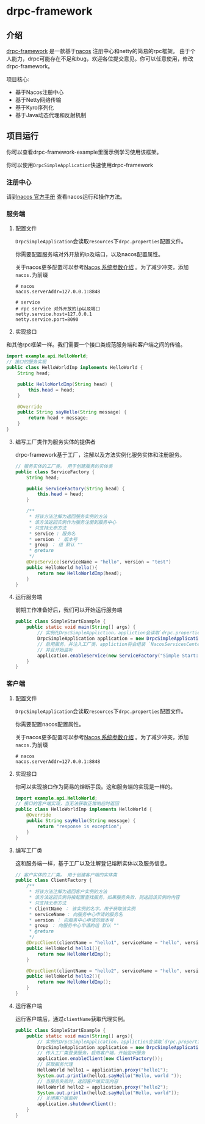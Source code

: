 # drpc-framework
## 介绍
[drpc-framework](https://github.com/yHaoo0/drpc-framework) 是一款基于[nacos](https://nacos.io/) 注册中心和netty的简易的rpc框架。
由于个人能力，drpc可能存在不足和bug，欢迎各位提交意见。你可以任意使用，修改drpc-framework。

项目核心:

* 基于Nacos注册中心 
* 基于Netty网络传输
* 基于Kyro序列化
* 基于Java动态代理和反射机制

## 项目运行
你可以查看drpc-framework-example里面示例学习使用该框架。

你可以使用`DrpcSimpleApplication`快速使用drpc-framework

### 注册中心
请到[nacos 官方手册](https://nacos.io/zh-cn/docs/quick-start.html) 查看nacos运行和操作方法。

### 服务端
1. 配置文件

   `DrpcSimpleApplication`会读取`resources`下`drpc.properties`配置文件。

   你需要配置服务端对外开放的ip及端口，以及nacos配置属性。

   关于nacos更多配置可以参考[Nacos 系统参数介绍](https://nacos.io/zh-cn/docs/system-configurations.html) 。为了减少冲突，添加`nacos.`为前缀

   ```properties
   # nacos
   nacos.serverAddr=127.0.0.1:8848
   
   # service
   # rpc service 对外开放的ip以及端口
   netty.service.host=127.0.0.1
   netty.service.port=8090
   ```

2. 实现接口

  和其他rpc框架一样。我们需要一个接口类规范服务端和客户端之间的传输。

  ```java
  import example.api.HelloWorld;
  // 接口的服务实现
  public class HelloWorldImp implements HelloWorld {
      String head;
  
      public HelloWorldImp(String head) {
          this.head = head;
      }
  
      @Override
      public String sayHello(String message) {
          return head + message;
      }
  }
  ```

3. 编写工厂类作为服务实体的提供者

   drpc-framework基于工厂，注解以及方法实例化服务实体和注册服务。

   ```java
   // 服务实体的工厂类。 用于创建服务的实体类
   public class ServiceFactory {
       String head;
   
       public ServiceFactory(String head) {
           this.head = head;
       }
   
       /**
        * 将该方法注解为返回服务实例的方法
        * 该方法返回实例作为服务注册到服务中心
        * 只支持无参方法
        * service : 服务名
        * version ： 版本号
        * group ： 组 默认 ""
        * @return
        */
       @DrpcService(serviceName = "hello", version = "test")
       public HelloWorld hello(){
           return new HelloWorldImp(head);
       }
   }
   ```
   
4. 运行服务端

	前期工作准备好后，我们可以开始运行服务端
	
	```java
	public class SimpleStartExample {
	    public static void main(String[] args) {
	        // 实例化DrpcSimpleAppliction，appliction会读取`drpc.properties`文件，并创建服务中心
	        DrpcSimpleApplication application = new DrpcSimpleApplication();
	        // 启用服务，并注入工厂类，appliction将会组装 `NacosServicesCenter` 以及 `NettyServerApplication`
	        // 并且开始监听
	        application.enableService(new ServiceFactory("Simple Start: "));
	    }
	}
	```

### 客户端

1. 配置文件

   `DrpcSimpleApplication`会读取`resources`下`drpc.properties`配置文件。

   你需要配置nacos配置属性。

   关于nacos更多配置可以参考[Nacos 系统参数介绍](https://nacos.io/zh-cn/docs/system-configurations.html) 。为了减少冲突，添加`nacos.`为前缀

   ```properties
   # nacos
   nacos.serverAddr=127.0.0.1:8848
   ```

2. 实现接口

   你可以实现接口作为简易的熔断手段。这和服务端的实现是一样的。

   ```java
   import example.api.HelloWorld;
   // 接口的客户端实现，当无法获取正常响应时返回
   public class HelloWorldImp implements HelloWorld {
       @Override
       public String sayHello(String message) {
           return "response is exception";
       }
   }
   ```

3. 编写工厂类

   这和服务端一样，基于工厂以及注解登记熔断实体以及服务信息。

   ```java
   // 客户实体的工厂类。 用于创建客户端的实体类
   public class ClientFactory {
       /**
        * 将该方法注解为返回客户实例的方法
        * 该方法返回实例将按配置查找服务，如果服务失败，则返回该实例的内容
        * 只支持无参方法
        * clientName ： 该实例的名字。用于获取该实例
        * serviceName : 向服务中心申请的服务名
        * version ： 向服务中心申请的版本号
        * group ： 向服务中心申请的组 默认 ""
        * @return
        */
       @DrpcClient(clientName = "hello1", serviceName = "hello", version = "test")
       public HelloWorld hello1(){
           return new HelloWorldImp();
       }
   
       @DrpcClient(clientName = "hello2", serviceName = "hello", version = "not_found")
       public HelloWorld hello2(){
           return new HelloWorldImp();
       }
   }
   ```

4. 运行客户端

   运行客户端后，通过`clientName`获取代理实例。

   ```java
   public class SimpleStartExample {
       public static void main(String[] args){
           // 实例化DrpcSimpleApplication，appliction会读取`drpc.properties`文件，并创建服务中心
           DrpcSimpleApplication application = new DrpcSimpleApplication();
           // 传入工厂类登录服务，启用客户端，开始监听服务
           application.enableClient(new ClientFactory());
           // 获取服务代理
           HelloWorld hello1 = application.proxy("hello1");
           System.out.println(hello1.sayHello("Hello, world "));
           // 当服务失败时，返回客户端实现内容
           HelloWorld hello2 = application.proxy("hello2");
           System.out.println(hello2.sayHello("Hello, world"));
           // 关闭客户端监听
           application.shutdownClient();
       }
   }
   ```